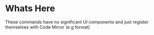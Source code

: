 # Whats Here
These commands have no significant UI components and just register themselves with Code Mirror (e.g format)
